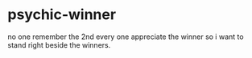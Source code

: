 # psychic-winner
no one remember the 2nd every one appreciate the winner so i want to stand right beside the winners. 
